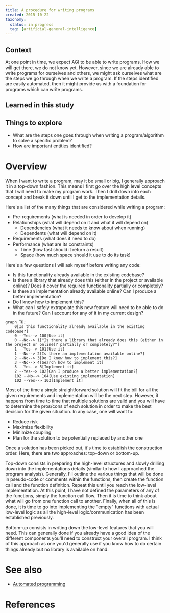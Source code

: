 ```yaml
---
title: A procedure for writing programs
created: 2015-10-22
taxonomy:
  status: in progress
  tag: [artificial-general-intelligence]
---
```


## Context
At one point in time, we expect AGI to be able to write programs. How we will get there, we do not know yet. However, since we are already able to write programs for ourselves and others, we might ask ourselves what are the steps we go through when we write a program. If the steps identified are easily automated, then it might provide us with a foundation for programs which can write programs.

## Learned in this study

## Things to explore
* What are the steps one goes through when writing a program/algorithm to solve a specific problem?
* How are important entities identified?

# Overview
When I want to write a program, may it be small or big, I generally approach it in a top-down fashion. This means I first go over the high level concepts that I will need to make my program work. Then I drill down into each concept and break it down until I get to the implementation details.

Here's a list of the many things that are considered while writing a program:

* Pre-requirements (what is needed in order to develop it)
* Relationships (what will depend on it and what it will depend on)
	* Dependencies (what it needs to know about when running)
	* Dependents (what will depend on it)
* Requirements (what does it need to do)
* Performance (what are its constraints)
	* Time (how fast should it return a result)
	* Space (how much space should it use to do its task)

Here's a few questions I will ask myself before writing any code:

* Is this functionality already available in the existing codebase?
* Is there a library that already does this (either in the project or available online)? Does it cover the required functionality partially or completely?
* Is there an implementation already available online? Can I produce a better implementation?
* Do I know how to implement this?
* What can I safely extrapolate this new feature will need to be able to do in the future? Can I account for any of it in my current design?

```mermaid
graph TD;
	0[Is this functionality already available in the existing codebase?]
	0 --Yes--> 100[Use it]
	0 --No--> 1["Is there a library that already does this (either in the project or online)? partially or completely?"]
	1 --Yes--> 101[Use it]
	1 --No--> 2[Is there an implementation available online?]
	2 --No--> 3[Do I know how to implement this?]
	3 --No--> 4[Search how to implement it]
	3 --Yes--> 5[Implement it]
	2 --Yes--> 102[Can I produce a better implementation?]
	102 --No--> 104[Use existing implementation]
	102 --Yes--> 103[Implement it]
```

Most of the time a single straightforward solution will fit the bill for all the given requirements and implementation will be the next step. However, it happens from time to time that multiple solutions are valid and you will have to determine the pros/cons of each solution in order to make the best decision for the given situation. In any case, one will want to:

* Reduce risk
* Maximize flexibility
* Minimize coupling
* Plan for the solution to be potentially replaced by another one

Once a solution has been picked out, it's time to establish the construction order. Here, there are two approaches: top-down or bottom-up.

Top-down consists in preparing the high-level structures and slowly drilling down into the implementations details (similar to how I approached the program analysis). Generally, I'll outline the various things that will be done in pseudo-code or comments within the functions, then create the function call and the function definition. Repeat this until you reach the low-level implementation. At this point, I have not defined the parameters of any of the functions, simply the function call flow. Then it is time to think about what will go from one function call to another. Finally, when all of this is done, it is time to go into implementing the "empty" functions with actual low-level logic as all the high-level logic/communication has been established previously.

Bottom-up consists in writing down the low-level features that you will need. This can generally done if you already have a good idea of the different components you'll need to construct your overall program. I think of this approach as one you'd generally use if you know how to do certain things already but no library is available on hand.

# See also
* [Automated programming](../automated-programming/article.md)

# References
